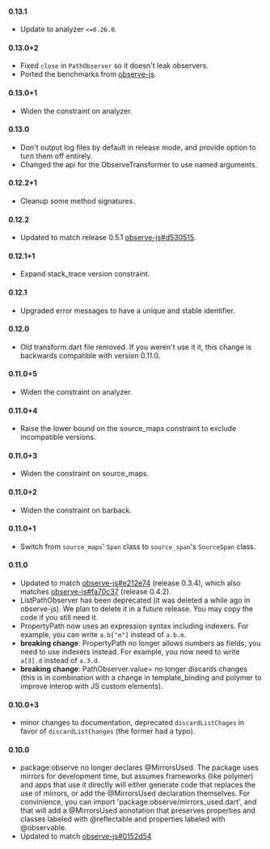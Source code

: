 #### 0.13.1

 * Update to analyzer `<=0.26.0`.

#### 0.13.0+2
  * Fixed `close` in `PathObserver` so it doesn't leak observers.
  * Ported the benchmarks from
    [observe-js](https://github.com/Polymer/observe-js/tree/master/benchmark).

#### 0.13.0+1
  * Widen the constraint on analyzer.

#### 0.13.0
  * Don't output log files by default in release mode, and provide option to
    turn them off entirely.
  * Changed the api for the ObserveTransformer to use named arguments.

#### 0.12.2+1
  * Cleanup some method signatures.

#### 0.12.2
  * Updated to match release 0.5.1
    [observe-js#d530515](https://github.com/Polymer/observe-js/commit/d530515).

#### 0.12.1+1
  * Expand stack_trace version constraint.

#### 0.12.1
  * Upgraded error messages to have a unique and stable identifier.

#### 0.12.0
  * Old transform.dart file removed. If you weren't use it it, this change is
    backwards compatible with version 0.11.0.

#### 0.11.0+5
  * Widen the constraint on analyzer.

#### 0.11.0+4
  * Raise the lower bound on the source_maps constraint to exclude incompatible
    versions.

#### 0.11.0+3
  * Widen the constraint on source_maps.

#### 0.11.0+2
  * Widen the constraint on barback.

#### 0.11.0+1
  * Switch from `source_maps`' `Span` class to `source_span`'s `SourceSpan`
    class.

#### 0.11.0
  * Updated to match [observe-js#e212e74][e212e74] (release 0.3.4), which also
    matches [observe-js#fa70c37][fa70c37] (release 0.4.2).
  * ListPathObserver has been deprecated  (it was deleted a while ago in
    observe-js). We plan to delete it in a future release. You may copy the code
    if you still need it.
  * PropertyPath now uses an expression syntax including indexers. For example,
    you can write `a.b["m"]` instead of `a.b.m`.
  * **breaking change**: PropertyPath no longer allows numbers as fields, you
    need to use indexers instead. For example, you now need to write `a[3].d`
    instead of `a.3.d`.
  * **breaking change**: PathObserver.value= no longer discards changes (this is
    in combination with a change in template_binding and polymer to improve
    interop with JS custom elements).

#### 0.10.0+3
  * minor changes to documentation, deprecated `discardListChages` in favor of
    `discardListChanges` (the former had a typo).

#### 0.10.0
  * package:observe no longer declares @MirrorsUsed. The package uses mirrors
    for development time, but assumes frameworks (like polymer) and apps that
    use it directly will either generate code that replaces the use of mirrors,
    or add the @MirrorsUsed declaration themselves. For convinience, you can
    import 'package:observe/mirrors_used.dart', and that will add a @MirrorsUsed
    annotation that preserves properties and classes labeled with @reflectable
    and properties labeled with @observable.
  * Updated to match [observe-js#0152d54][0152d54]

[fa70c37]: https://github.com/Polymer/observe-js/blob/fa70c37099026225876f7c7a26bdee7c48129f1c/src/observe.js
[0152d54]: https://github.com/Polymer/observe-js/blob/0152d542350239563d0f2cad39d22d3254bd6c2a/src/observe.js
[e212e74]: https://github.com/Polymer/observe-js/blob/e212e7473962067c099a3d1859595c2f8baa36d7/src/observe.js
